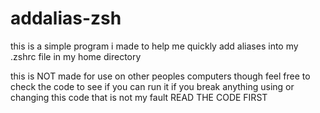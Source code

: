 # addalias-zsh
this is a simple program i made to help me quickly add aliases into my .zshrc file in my home directory

this is NOT made for use on other peoples computers though feel free to check the code to see if you can run it if you break anything using or changing this code that is not my fault READ THE CODE FIRST
